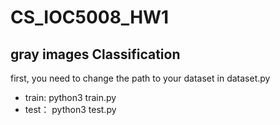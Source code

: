 # CS_IOC5008_HW1

## gray images Classification
first, you need to change the path to your dataset in dataset.py
<ul>
<li>train: python3 train.py</li>
<li>test： python3 test.py</li>
</ul>
